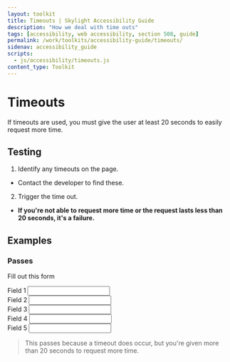 ```yaml
---
layout: toolkit
title: Timeouts | Skylight Accessibility Guide
description: "How we deal with time outs"
tags: [accessibility, web accessibility, section 508, guide]
permalink: /work/toolkits/accessibility-guide/timeouts/
sidenav: accessibility_guide
scripts:
  - js/accessibility/timeouts.js
content_type: Toolkit
---
```


# Timeouts

If timeouts are used, you must give the user at least 20 seconds to easily request more time.

## Testing

1. Identify any timeouts on the page.
  * Contact the developer to find these.
2. Trigger the time out.
  * **If you're not able to request more time or the request lasts less than 20 seconds, it's a failure.**

## Examples

### Passes

Fill out this form

<form id="pForm">
<label for="t1">Field 1</label>&nbsp;<input type="text" id="t1"><br>
<label for="t2">Field 2</label>&nbsp;<input type="text" id="t2"><br>
<label for="t3">Field 3</label>&nbsp;<input type="text" id="t3"><br>
<label for="t4">Field 4</label>&nbsp;<input type="text" id="t4"><br>
<label for="t5">Field 5</label>&nbsp;<input type="text" id="t5"><br>
</form>

> This passes because a timeout does occur, but you're given more than 20 seconds to request more time.
